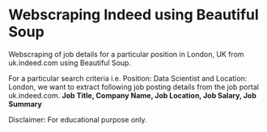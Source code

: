 # Webscraping Indeed using Beautiful Soup
Webscraping of job details for a particular position in London, UK from uk.indeed.com using Beautiful Soup.

For a particular search criteria i.e. Position: Data Scientist and Location: London, we want to extract following job posting details from the job portal uk.indeed.com.
**Job Title, Company Name, Job Location, Job Salary, Job Summary**

Disclaimer: For educational purpose only.
